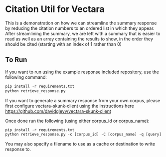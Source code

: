 # Citation Util for Vectara

This is a demonstration on how we can streamline the summary response by reducing the citation numbers to an ordered
list in which they appear. After streamlining the summary, we are left with a summary that is easier to read as well
as an array containing the results to show, in the order they should be cited (starting with an index of 1 rather
than 0)

## To Run

If you want to run using the example response included repository, use the following command:

```python
pip install -r requirements.txt
python retrieve_response.py
```

If you want to generate a summary response from your own corpus, please first configure vectara-skunk-client
using the instructions here https://github.com/davidglevy/vectara-skunk-client

Once done run the following (using either corpus_id or corpus_name):
```python
pip install -r requirements.txt
python retrieve_response.py -c [corpus_id] -C [corpus_name] -q [query]
```

You may also specify a filename to use as a cache or destination to write response to.

